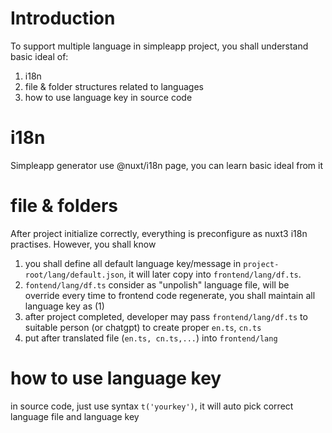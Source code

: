 # Introduction

To support multiple language in simpleapp project, you shall understand basic ideal of:
1. i18n
2. file & folder structures related to languages 
3. how to use language key in source code

# i18n
Simpleapp generator use @nuxt/i18n page, you can learn basic ideal from it

# file & folders
After project initialize correctly, everything is preconfigure as nuxt3 i18n practises. However, you shall know
1. you shall define all default language key/message in `project-root/lang/default.json`, it will later copy into `frontend/lang/df.ts`.
2. `fontend/lang/df.ts` consider as "unpolish" language file, will be override every time to frontend code regenerate, you shall maintain all language key as (1)
3. after project completed, developer may pass `frontend/lang/df.ts` to suitable person (or chatgpt) to create proper `en.ts`, `cn.ts`
4. put after translated file (`en.ts, cn.ts,...`) into `frontend/lang`

# how to use language key
in source code, just use syntax `t('yourkey')`, it will auto pick correct language file and language key